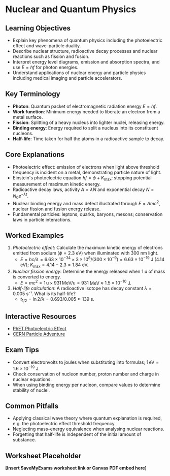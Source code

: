 # Nuclear and Quantum Physics

## Learning Objectives
- Explain key phenomena of quantum physics including the photoelectric effect and wave–particle duality.
- Describe nuclear structure, radioactive decay processes and nuclear reactions such as fission and fusion.
- Interpret energy level diagrams, emission and absorption spectra, and use $E=hf$ for photon energies.
- Understand applications of nuclear energy and particle physics including medical imaging and particle accelerators.

## Key Terminology
- **Photon**: Quantum packet of electromagnetic radiation energy $E=hf$.
- **Work function**: Minimum energy needed to liberate an electron from a metal surface.
- **Fission**: Splitting of a heavy nucleus into lighter nuclei, releasing energy.
- **Binding energy**: Energy required to split a nucleus into its constituent nucleons.
- **Half-life**: Time taken for half the atoms in a radioactive sample to decay.

## Core Explanations
- Photoelectric effect: emission of electrons when light above threshold frequency is incident on a metal, demonstrating particle nature of light.
- Einstein's photoelectric equation $hf=\phi +K_{\text{max}}$; stopping potential measurement of maximum kinetic energy.
- Radioactive decay laws, activity $A=\lambda N$ and exponential decay $N=N_0 e^{-\lambda t}$.
- Nuclear binding energy and mass defect illustrated through $E=\Delta mc^2$, nuclear fission and fusion energy release.
- Fundamental particles: leptons, quarks, baryons, mesons; conservation laws in particle interactions.

## Worked Examples
1. *Photoelectric effect*: Calculate the maximum kinetic energy of electrons emitted from sodium ($\phi=2.3$ eV) when illuminated with 300 nm light.
   - $E=hc/\lambda=6.63\times10^{-34}\times3\times10^8/(300\times10^{-9})=6.63\times10^{-19}$ J (4.14 eV); $K_{\text{max}}=4.14-2.3=1.84$ eV.
2. *Nuclear fission energy*: Determine the energy released when 1 u of mass is converted to energy.
   - $E=mc^2=1\,\text{u}\times931\,\text{MeV/u}=931$ MeV ≈ $1.5\times10^{-10}$ J.
3. *Half-life calculation*: A radioactive isotope has decay constant $\lambda=0.005$ s⁻¹. What is its half-life?
   - $t_{1/2}=\ln2/\lambda=0.693/0.005\approx139$ s.

## Interactive Resources
- [PhET Photoelectric Effect](https://phet.colorado.edu/en/simulation/photoelectric)
- [CERN Particle Adventure](https://particleadventure.org/)

## Exam Tips
- Convert electronvolts to joules when substituting into formulas; $1\,\text{eV}=1.6\times10^{-19}$ J.
- Check conservation of nucleon number, proton number and charge in nuclear equations.
- When using binding energy per nucleon, compare values to determine stability of nuclei.

## Common Pitfalls
- Applying classical wave theory where quantum explanation is required, e.g. the photoelectric effect threshold frequency.
- Neglecting mass–energy equivalence when analysing nuclear reactions.
- Forgetting that half-life is independent of the initial amount of substance.

## Worksheet Placeholder
**[Insert SaveMyExams worksheet link or Canvas PDF embed here]**
